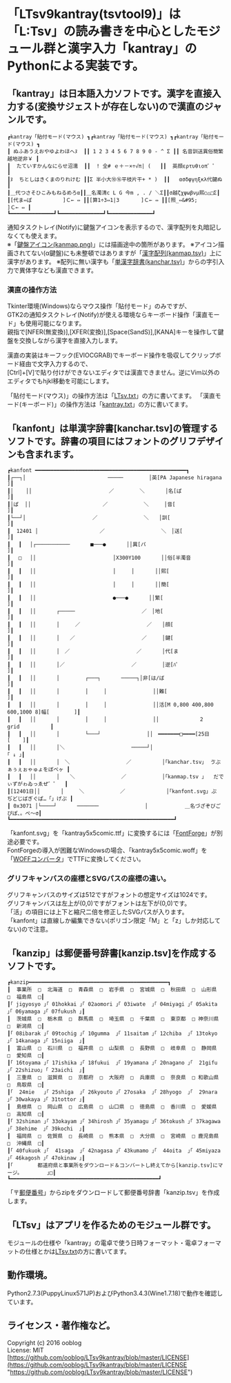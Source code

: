 # 「LTsv9kantray(tsvtool9)」は「L:Tsv」の読み書きを中心としたモジュール群と漢字入力「kantray」のPythonによる実装です。

## 「kantray」は日本語入力ソフトです。漢字を直接入力する(変換サジェストが存在しない)ので漢直のジャンルです。

    ┏kantray「貼付モード(マウス) ┓┏kantray「貼付モード(マウス) ┓┏kantray「貼付モード(マウス) ┓
    ┃ ぬふあうえおやゆよわほへﾇ  ┃┃ 1 2 3 4 5 6 7 8 9 0 - ^ Σ ┃┃ 名音訓送異俗簡繁越地逆非￥ ┃
    ┃  たていすかんなにらせ沼濡  ┃┃  ! 全# ｅ＋－×÷√π| (   ┃┃  英顔ερτυθιοπ゛゜  ┃
    ┃ﾇ  ちとしはきくまのりれけむ ┃┃Σ 半小大⑩⑯平枝片干+ * )  ┃┃   ασδφγηξκλ代鍵ぬ ┃
    ┃＿代つさそひこみもねるめろα┃┃＿名濁清c L G 今m , . / ＼Σ┃┃σ越ζχψωβνμ熙○△□Σ┃
    ┃[代ま⇔ぱ          ]Ｃ← ⇔ ┃┃[算1÷3⇔1|3       ]Ｃ← ⇔ ┃┃[照_⇔&#95;        ]Ｃ← ⇔ ┃
    ┗━━━━━━━━━━━━━━┛┗━━━━━━━━━━━━━━┛┗━━━━━━━━━━━━━━┛

通知タスクトレイ&#40;Notify&#41;に鍵盤アイコンを表示するので、漢字配列を丸暗記しなくても使えます。  
※「[鍵盤アイコン(kanmap.png)](kanmap.png "https://github.com/ooblog/LTsv9kantray/blob/master/kanmap.png")」には描画途中の箇所があります。  
※アイコン描画されてない&#40;α鍵盤&#41;にも未整頓ではありますが「[漢字配列(kanmap.tsv)](kanmap.tsv "https://github.com/ooblog/LTsv9kantray/blob/master/kanmap.tsv")」上に漢字があります。  
※配列に無い漢字も「[単漢字辞書(kanchar.tsv)](kanchar.tsv "https://github.com/ooblog/LTsv9kantray/blob/master/kanchar.tsv")」からの字引入力で異体字なども漢直できます。  

### 漢直の操作方法

Tkinter環境&#40;Windows&#41;ならマウス操作「貼付モード」のみですが、  
GTK2の通知タスクトレイ&#40;Notify&#41;が使える環境ならキーボード操作「漢直モード」も使用可能になります。  
親指で&#91;NFER&#40;無変換&#41;&#93;,&#91;XFER&#40;変換&#41;&#93;,&#91;Space&#40;SandS&#41;&#93;,&#91;KANA&#93;キーを操作して鍵盤を交換しながら漢字を直接入力します。  

漢直の実装はキーフック(EVIOCGRAB)でキーボード操作を吸収してクリップボード経由で文字入力するので、  
&#91;Ctrl&#93;+&#91;V&#93;で貼り付けができないエディタでは漢直できません。逆にVim以外のエディタでもhjkl移動を可能にします。  

「貼付モード(マウス)」の操作方法は「[LTsv.txt](LTsv.txt "https://github.com/ooblog/LTsv9kantray/blob/master/LTsv.txt")」の方に書いてます。  
「漢直モード(キーボード)」の操作方法は「[kantray.txt](kantray.txt "https://github.com/ooblog/LTsv9kantray/blob/master/kantray.txt")」の方に書いてます。  

## 「kanfont」は単漢字辞書&#91;kanchar.tsv&#93;の管理するソフトです。辞書の項目にはフォントのグリフデザインも含まれます。

    ┏kanfont ━━━━━━━━━━━━━━━━━━━━━━━━━━━━━━━━━━━━━━━━━━━━━━━━━┓
    ┃┌──┐│　　　　　　　　　　　　　　　　─────　　　　　│英[PA Japanese hiragana                  ]┃
    ┃│    ││　　　　　　　　　　　　　　　／　　　　　＼　　　　│名[ぱ                                    ]┃
    ┃│ぱ  ││　　　　　　　　　　　　　　／　　　　　　　＼　　　│音[                                      ]┃
    ┃└──┘│　　　　　　　　　　　　　／　　　　　　　　　＼　　│訓[                                      ]┃
    ┃  12401 │　　　　　　　　　　　　／　　　　　　　　　　　＼　│送[                                      ]┃
    ┃ 　┃　 │┌───────────　　　　■───●　　　　││異[パ                                    ]┃
    ┃ 　□　 ││　　　　　　　　　　　　　　　│X300Y100　　　　││俗[半濁音                                ]┃
    ┃ 　┃　 ││　　　　　　　　　　　　　　　│　　　│　　　　││熙[                                      ]┃
    ┃ 　┃　 ││　　　　　　　　　　　　　　　│　　　│　　　　││簡[                                      ]┃
    ┃ 　┃　 ││　　　　　　　　　　　　　　　●───●　　　　││繁[                                      ]┃
    ┃ 　┃　 ││　　　　┌─────　　　　　　　　　　　　　／　│地[                                      ]┃
    ┃ 　┃　 ││　　　　│　　　／　　　　　　　　　　　　　／　　│顔[                                      ]┃
    ┃ 　┃　 ││　　　　│　　／　　　　　　　　　　　　　／　　　│鍵[                                      ]┃
    ┃ 　┃　 ││　　　　│　／　　　　　　　　　　　　　／　　　　│代[ま                                    ]┃
    ┃ 　┃　 ││　　　　│／　　　　　　　　　　　　　／　　　　　│逆[ﾊﾟ                                    ]┃
    ┃ 　┃　 ││　　　　│　　　　　┌───┐　　　　─────┐│非[は/ば                                 ]┃
    ┃ 　┃　 ││　　　　│　　　　　│　　　│　　　　　　　　　││難[                                      ]┃
    ┃ 　┃　 ││　　　　│　　　　　│　　　│　　　　　　　　　││活[M 0,800 400,800 600,1000 8]幅[        ]┃
    ┃ 　┃　 ││　　　　│　　　　　│　　　│　　　　　　　　　││　　　　　　　　2 　　　　grid　　　　　　┃
    ┃ 　┃　 ││　　　　│　　　　　└───┘　　　　　　　　　││　━━━━━━━□━━━━[25日 　　[    ]┃
    ┃ 　┃　 ││　　　　│＼　　　　　　　　　　　　　─────┘│　　　　　　　　　　　　　　　　　　｢ ↓ ｣┃
    ┃ 　┃　 ││　　　　│　＼　　　　　　　　　　　／　　　　　　│｢kanchar.tsv｣  ゔぶぁぅぇぉゃゅょをぼべヶ ┃
    ┃ 　┃　 ││　　　　│　　＼　　　　　　　　　／　　　　　　　│｢kanmap.tsv ｣   だでぃずがゎゐっゑぜ゛゜  ┃
    ┃[12401日││　　　　│　　　＼　　　　　　　／　　　　　　　　│｢kanfont.svg｣ ぷ ぢどじばぎぐぱ…「」げぷ ┃
    ┃ 0x3071 │└────┘　　　　───────　　　　　　　　　│　　　　　　  ＿名づざぞびごぴぽ、。ぺ〜σ┃
    ┗━━━━━━━━━━━━━━━━━━━━━━━━━━━━━━━━━━━━━━━━━━━━━━━━━━━━━┛

「kanfont.svg」を「kantray5x5comic.ttf」に変換するには「[FontForge](http://fontforge.github.io/ja/ "FontForge")」が別途必要です。  
FontForgeの導入が困難なWindowsの場合、「kantray5x5comic.woff」を「[WOFFコンバータ](http://opentype.jp/woffconv.htm "WOFFコンバータ")」でTTFに変換してください。  

### グリフキャンバスの座標とSVGパスの座標の違い。

グリフキャンバスのサイズは512ですがフォントの想定サイズは1024です。  
グリフキャンバスは左上が&#40;0,0&#41;ですがフォントは左下が&#40;0,0&#41;です。  
「活」の項目には上下と縮尺二倍を修正したSVGパスが入ります。  
「kanfont」は直線しか編集できない&#40;ポリゴン限定「M」と「z」しか対応してない&#41;ので注意。  

## 「kanzip」は郵便番号辞書&#91;kanzip.tsv&#93;を作成するソフトです。

    ┏kanzip━━━━━━━━━━━━━━━━━━━━━━━━━━━━━━━━━━━━━━━━━━━━━┓
    ┃  事業所  □  北海道  □  青森県  □  岩手県  □  宮城県  □  秋田県  □  山形県  □  福島県  □┃
    ┃｢ jigyosyo ｣｢ 01hokkai ｣｢ 02aomori ｣｢ 03iwate  ｣｢ 04miyagi ｣｢ 05akita  ｣｢ 06yamaga ｣｢ 07fukush ｣┃
    ┃  茨城県  □  栃木県  □  群馬県  □  埼玉県  □  千葉県  □  東京都  □ 神奈川県 □  新潟県  □┃
    ┃｢ 08ibarak ｣｢ 09tochig ｣｢ 10gumma  ｣｢ 11saitam ｣｢ 12chiba  ｣｢ 13tokyo  ｣｢ 14kanaga ｣｢ 15niiga  ｣┃
    ┃  富山県  □  石川県  □  福井県  □  山梨県  □  長野県  □  岐阜県  □  静岡県  □  愛知県  □┃
    ┃｢ 16toyama ｣｢ 17ishika ｣｢ 18fukui  ｣｢ 19yamana ｣｢ 20nagano ｣｢  21gifu  ｣｢ 22shizuo｣ ｢ 23aichi  ｣┃
    ┃  三重県  □  滋賀県  □  京都府  □  大阪府  □  兵庫県  □  奈良県  □ 和歌山県 □  鳥取県  □┃
    ┃｢  24mie   ｣｢ 25shiga  ｣｢ 26kyouto ｣｢ 27osaka  ｣｢ 28hyogo  ｣｢  29nara  ｣｢ 30wakaya ｣｢ 31tottor ｣┃
    ┃  島根県  □  岡山県  □  広島県  □  山口県  □  徳島県  □  香川県  □  愛媛県  □  高知県  □┃
    ┃｢ 32shiman ｣｢ 33okayam ｣｢ 34hirosh ｣｢ 35yamagu ｣｢ 36tokush ｣｢ 37kagawa ｣｢ 38ehime  ｣｢ 39kochi  ｣┃
    ┃  福岡県  □  佐賀県  □  長崎県  □  熊本県  □  大分県  □  宮崎県  □ 鹿児島県 □  沖縄県  □┃
    ┃｢ 40fukuok ｣｢  41saga  ｣｢ 42nagasa ｣｢ 43kumamo ｣｢  44oita  ｣｢ 45miyaza ｣｢ 46kagosh ｣｢ 47okinaw ｣┃
    ┃｢        都道府県と事業所をダウンロード＆コンバートし終えてから[kanzip.tsv]にマージ。        ｣□┃
    ┗━━━━━━━━━━━━━━━━━━━━━━━━━━━━━━━━━━━━━━━━━━━━━━━━┛

「〒[郵便番号](http://www.post.japanpost.jp/zipcode/dl/readme.html "郵便番号データの説明 - 日本郵便")」からzipをダウンロードして郵便番号辞書「kanzip.tsv」を作成します。  

## 「LTsv」はアプリを作るためのモジュール群です。

モジュールの仕様や「kantray」の電卓で使う日時フォーマット・電卓フォーマットの仕様とかは[LTsv.txt](LTsv.txt)の方に書いてます。  

## 動作環境。

Python2.7.3(PuppyLinux571JP)およびPython3.4.3(Wine1.7.18)で動作を確認しています。  

## ライセンス・著作権など。

Copyright (c) 2016 ooblog  
License: MIT  
[https://github.com/ooblog/LTsv9kantray/blob/master/LICENSE](https://github.com/ooblog/LTsv9kantray/blob/master/LICENSE "https://github.com/ooblog/LTsv9kantray/blob/master/LICENSE")  
